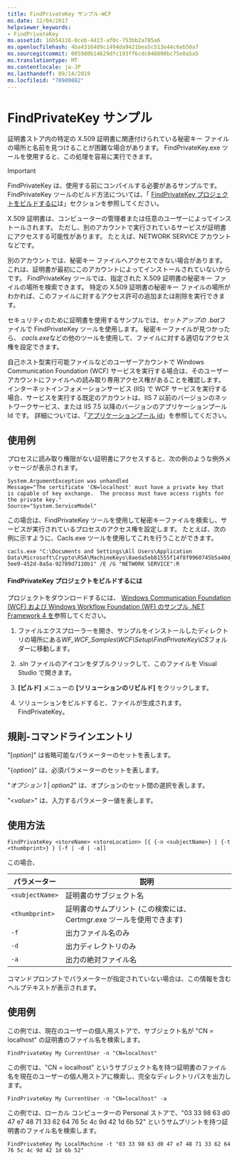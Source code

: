 ```yaml
---
title: FindPrivateKey サンプル-WCF
ms.date: 12/04/2017
helpviewer_keywords:
- FindPrivateKey
ms.assetid: 16b54116-0ceb-4413-af0c-753bb2a785a6
ms.openlocfilehash: 4ba4316489c1494da9421bea5c513e44c6eb50a7
ms.sourcegitcommit: 005980b14629dfc193ff6cdc040800bc75e0a5a5
ms.translationtype: MT
ms.contentlocale: ja-JP
ms.lasthandoff: 09/14/2019
ms.locfileid: "70989882"
---
```

# <a name="findprivatekey-sample"></a>FindPrivateKey サンプル

証明書ストア内の特定の X.509 証明書に関連付けられている秘密キー ファイルの場所と名前を見つけることが困難な場合があります。 FindPrivateKey.exe ツールを使用すると、この処理を容易に実行できます。

> [!IMPORTANT]
> FindPrivateKey は、使用する前にコンパイルする必要があるサンプルです。 FindPrivateKey ツールのビルド方法については、「 [FindPrivateKey プロジェクトをビルドするに](#to-build-the-findprivatekey-project)は」セクションを参照してください。

X.509 証明書は、コンピューターの管理者または任意のユーザーによってインストールされます。 ただし、別のアカウントで実行されているサービスが証明書にアクセスする可能性があります。 たとえば、NETWORK SERVICE アカウントなどです。

別のアカウントでは、秘密キー ファイルへアクセスできない場合があります。これは、証明書が最初にこのアカウントによってインストールされていないからです。 FindPrivateKey ツールでは、指定された X.509 証明書の秘密キー ファイルの場所を検索できます。 特定の X.509 証明書の秘密キー ファイルの場所がわかれば、このファイルに対するアクセス許可の追加または削除を実行できます。

セキュリティのために証明書を使用するサンプルでは、*セットアップの .bat*ファイルで FindPrivateKey ツールを使用します。 秘密キーファイルが見つかったら、 *cacls.exe*などの他のツールを使用して、ファイルに対する適切なアクセス権を設定できます。

自己ホスト型実行可能ファイルなどのユーザーアカウントで Windows Communication Foundation (WCF) サービスを実行する場合は、そのユーザーアカウントにファイルへの読み取り専用アクセス権があることを確認します。 インターネットインフォメーションサービス (IIS) で WCF サービスを実行する場合、サービスを実行する既定のアカウントは、IIS 7 以前のバージョンのネットワークサービス、または IIS 7.5 以降のバージョンのアプリケーションプール Id です。 詳細については、「[アプリケーションプール id](/iis/manage/configuring-security/application-pool-identities)」を参照してください。

## <a name="examples"></a>使用例

プロセスに読み取り権限がない証明書にアクセスすると、次の例のような例外メッセージが表示されます。

```output
System.ArgumentException was unhandled
Message="The certificate 'CN=localhost' must have a private key that is capable of key exchange.  The process must have access rights for the private key."
Source="System.ServiceModel"
```

この場合は、FindPrivateKey ツールを使用して秘密キーファイルを検索し、サービスが実行されているプロセスのアクセス権を設定します。 たとえば、次の例に示すように、Cacls.exe ツールを使用してこれを行うことができます。

```console
cacls.exe "C:\Documents and Settings\All Users\Application Data\Microsoft\Crypto\RSA\MachineKeys\8aeda5eb81555f14f8f9960745b5a40d_38f7de48-5ee9-452d-8a5a-92789d7110b1" /E /G "NETWORK SERVICE":R
```

#### <a name="to-build-the-findprivatekey-project"></a>FindPrivateKey プロジェクトをビルドするには

プロジェクトをダウンロードするには、 [Windows Communication Foundation (WCF) および Windows Workflow Foundation (WF) のサンプル .NET Framework 4 を](https://www.microsoft.com/download/details.aspx?id=21459)参照してください。

1. ファイルエクスプローラーを開き、サンプルをインストールしたディレクトリの場所にある*WF_WCF_Samples\WCF\Setup\FindPrivateKey\CS*フォルダーに移動します。

2. .sln ファイルのアイコンをダブルクリックして、このファイルを Visual Studio で開きます。

3. **[ビルド]** メニューの **[ソリューションのリビルド]** をクリックします。

4. ソリューションをビルドすると、ファイルが生成されます。FindPrivateKey。

## <a name="conventionscommand-line-entries"></a>規則-コマンドラインエントリ

 "[*option*]" は省略可能なパラメーターのセットを表します。

 "{*option*}" は、必須パラメーターのセットを表します。

 "*オプション 1* &#124; *option2*" は、オプションのセット間の選択を表します。

 "\<*value*>" は、入力するパラメーター値を表します。

## <a name="usage"></a>使用方法

```console
FindPrivateKey <storeName> <storeLocation> [{ {-n <subjectName>} | {-t <thumbprint>} } [-f | -d | -a]]
```

この場合、

| パラメーター         | 説明                                                                       |
|-----------------|-----------------------------------------------------------------------------------|
| `<subjectName>` | 証明書のサブジェクト名                                               |
| `<thumbprint>`  | 証明書のサムプリント (この検索には、Certmgr.exe ツールを使用できます) |
| `-f`            | 出力ファイル名のみ                                                             |
| `-d`            | 出力ディレクトリのみ                                                             |
| `-a`            | 出力の絶対ファイル名                                                         |

コマンドプロンプトでパラメーターが指定されていない場合は、この情報を含むヘルプテキストが表示されます。

## <a name="examples"></a>使用例

この例では、現在のユーザーの個人用ストアで、サブジェクト名が "CN = localhost" の証明書のファイル名を検索します。

```console
FindPrivateKey My CurrentUser -n "CN=localhost"
```

この例では、"CN = localhost" というサブジェクト名を持つ証明書のファイル名を現在のユーザーの個人用ストアに検索し、完全なディレクトリパスを出力します。

```console
FindPrivateKey My CurrentUser -n "CN=localhost" -a
```

この例では、ローカル コンピューターの Personal ストアで、"03 33 98 63 d0 47 e7 48 71 33 62 64 76 5c 4c 9d 42 1d 6b 52" というサムプリントを持つ証明書のファイル名を検索します。

```console
FindPrivateKey My LocalMachine -t "03 33 98 63 d0 47 e7 48 71 33 62 64 76 5c 4c 9d 42 1d 6b 52"
```
